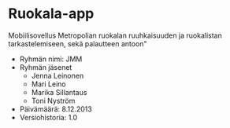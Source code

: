 # Ruokala-app 
Mobiilisovellus Metropolian ruokalan ruuhkaisuuden ja ruokalistan tarkastelemiseen, sekä palautteen antoon"

- Ryhmän nimi: JMM
- Ryhmän jäsenet 
  - Jenna Leinonen
  - Mari Leino
  - Marika Sillantaus 
  - Toni Nyström
- Päivämäärä: 8.12.2013
- Versiohistoria: 1.0
